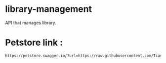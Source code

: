 # library-management

API that manages library.

# Petstore link :

```sh
https://petstore.swagger.io/?url=https://raw.githubusercontent.com/Tiavina19/library-management/oas-td2-alt-std22033/docs/api.yml
